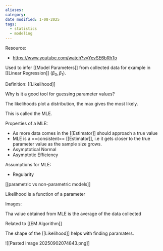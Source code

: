 ```yaml
---
aliases: 
category: 
date modified: 1-08-2025
tags:
  - statistics
  - modeling
---
```

Resource:
- https://www.youtube.com/watch?v=YevSE6bRhTo

Used to infer [[Model Parameters]] from collected data for example in [[Linear Regression]] ($\beta_0,\beta_1$).

Definition: [[Likelihood]]

Why is it a good tool for guessing parameter values?

The likelihoods plot a distribution, the max gives the most likely.

This is called the MLE.

Properties of a MLE:
- As more data comes in the [[Estimator]] should approach a true value
- MLE is a ==consistent== [[Estimator]], i.e it gets closer to the true parameter value as the sample size grows.
- Asymptotical Normal
- Asymptotic Efficiency

Assumptions for MLE:
- Regularity

[[parametric vs non-parametric models]]

Likelihood is a function of a parameter

Images:

Tha value obtained from MLE is the average of the data collected

Related to [[EM Algorithm]]

The shape of the [[Likelihood]] helps with finding paramaters.

![[Pasted image 20250902074843.png]]